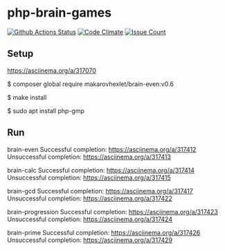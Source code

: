 # php-brain-games
[![Github Actions Status](https://github.com/Mhexlet/php-project-lvl1/workflows/My-GitHubActions/badge.svg)](https://github.com/Mhexlet/php-project-lvl1/actions)
[![Code Climate](https://codeclimate.com/github/Mhexlet/php-project-lvl1/badges/gpa.svg)](https://codeclimate.com/github/Mhexlet/php-project-lvl1)
[![Issue Count](https://codeclimate.com/github/Mhexlet/php-project-lvl1/badges/issue_count.svg)](https://codeclimate.com/github/Mhexlet/php-project-lvl1/issues)

## Setup

https://asciinema.org/a/317070

$ composer global require makarovhexlet/brain-even:v0.6

$ make install

$ sudo apt install php-gmp

## Run
brain-even
Successful completion: https://asciinema.org/a/317412
Unsuccessful completion: https://asciinema.org/a/317413

brain-calc
Successful completion: https://asciinema.org/a/317414
Unsuccessful completion: https://asciinema.org/a/317415

brain-gcd
Successful completion: https://asciinema.org/a/317417
Unsuccessful completion: https://asciinema.org/a/317422

brain-progression
Successful completion: https://asciinema.org/a/317423
Unsuccessful completion: https://asciinema.org/a/317424

brain-prime
Successful completion: https://asciinema.org/a/317426
Unsuccessful completion: https://asciinema.org/a/317429


